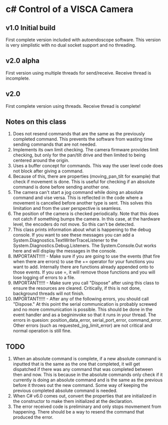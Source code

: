# c# Control of a VISCA Camera

## v1.0 Initial build
First complete version included with autoendoscope software.  This version is very simplistic with no dual socket support and no threading.

## v2.0 alpha
First version using multiple threads for send/receive.  Receive thread is incomplete.

## v2.0
First complete version using threads.  Receive thread is complete!

## Notes on this class
1. Does not resend commands that are the same as the previously completed command.  This prevents the software from wasting time sending commands that are not needed.
2. Implements its own limit checking.  The camera firmware provides limit checking, but only for the pan/tilt drive and then limited to being centered around the origin.
3. Uses a buffer concept for commands.  This way the user level code does not block after giving a command.
4. Because of this, there are properties (moving_pan_tilt for example) that check if movement is done.  This is useful for checking if an absolute command is done before sending another one.
5. The camera can't start a jog command while doing an absolute command and vise versa.  This is reflected in the code where a movement is cancelled before another type is sent.  This solves this limitation and from the user perspective is seamless.
6. The position of the camera is checked periodically.  Note that this does not catch if something bumps the camera.  In this case, at the hardware level, the encoders do not move.  So this can't be detected.
7. This class prints information about what is happening to the debug console.  If you want to see these messages you can add a System.Diagnostics.TextWriterTraceListener to the System.Diagnostics.Debug.Listeners.  The System.Console.Out works here and will display the messages in the console.
8. IMPORTANT!!!!! - Make sure if you are going to use the events (that fire when there are errors) to use the += operator for your functions you want to add.  Internally there are functions already appended onto to those events.  If you use =, it will remove those functions and you will lose logging of errors to a file.
9. IMPORTANT!!!!! - Make sure you call "Dispose" after using this class to ensure the resources are cleared.  Critically, if this is not done, background threads will not finish.
10. IMPORTANT!!!!! - After any of the following errors, you should call "Dispose."  At this point the serial communication is probably screwed and no more communication is possible.  This should be done in the event handler and as a begininvoke so that it runs in your thread.  The errors in quesion: position_data_error, serial_port_error, command_error.  Other errors (such as requested_jog_limit_error) are not critical and normal operation is still fine.

## TODO
1. When an absolute command is complete, if a new absolute command is inputted that is the same as the one that completed, it will get dispatched if there was any command that was completed between then and now.  This is because in the absolute commands only check if it currently is doing an absolute command and is the same as the previous before it throws out the new command.  Some way of keeping the previous completed absolute command is needed.
2. When C# v6.0 comes out, convert the properties that are initialized in the constructor to make them initialized at the declaration.
3. The error received code is preliminary and only stops movmement from happening.  There should be a way to resend the command that produced the error.